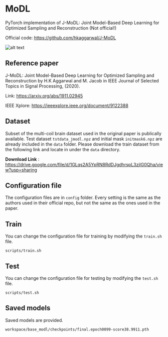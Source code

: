# MoDL

PyTorch implementation of  J-MoDL: Joint Model-Based Deep Learning for Optimized Sampling and Reconstruction (Not official!)

Official code: https://github.com/hkaggarwal/J-MoDL

![alt text](https://github.com/hkaggarwal/J-MoDL/blob/master/j-modl_architecture.jpg)

## Reference paper

J-MoDL: Joint Model-Based Deep Learning for Optimized Sampling and Reconstruction by H.K Aggarwal and M. Jacob in IEEE Journal of Selected Topics in Signal Processing, (2020).

Link: https://arxiv.org/abs/1911.02945

IEEE Xplore: https://ieeexplore.ieee.org/document/9122388

## Dataset

Subset of the multi-coil brain dataset used in the original paper is publically available. Test dataset `tstdata_jmodl.npz` and initial mask `initmask6.npz` are already included in the `data` folder. Please download the train dataset from the following link and locate in under the `data` directory.

**Download Link** : https://drive.google.com/file/d/1GLqs2A5YpRN8RdDJgdhrspL3zjlG0Qha/view?usp=sharing

## Configuration file

The configuration files are in `config` folder. Every setting is the same as the authors used in their official repo, but not the same as the ones used in the paper.

## Train

You can change the configuration file for training by modifying the `train.sh` file.

```
scripts/train.sh
```

## Test

You can change the configuration file for testing by modifying the `test.sh` file.

```
scripts/test.sh
```

## Saved models

Saved models are provided.

`workspace/base_modl/checkpoints/final.epoch0099-score38.9911.pth` 
